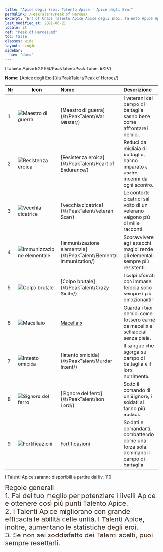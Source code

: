 ```yaml
---
title: "Apice degli Eroi. Talento Apice - Apice degli Eroi"
permalink: /PeakTalent/Peak of Heroes/
excerpt: "Era of Chaos Talento Apice Apice degli Eroi. Talento Apice Apice degli Eroi. Apice degli Eroi"
last_modified_at: 2021-06-22
locale: it
ref: "Peak of Heroes.md"
toc: false
classes: wide
layout: single
sidebar:
  nav: "docs"
---
```


  [Talento Apice EXP](/it/PeakTalent/Peak Talent EXP/)

  **Nome:** [Apice degli Eroi](/it/PeakTalent/Peak of Heroes/)

  | Nr | Icon | Nome | Descrizione |
  |:---|------|:-----------|:-----------|
  | 1 | ![Maestro di guerra](/images/pt/talent_1001.png) | [Maestro di guerra](/it/PeakTalent/War Master/) | I veterani del campo di battaglia sanno bene come affrontare i nemici. |
  | 2 | ![Resistenza eroica](/images/pt/talent_1002.png) | [Resistenza eroica](/it/PeakTalent/Heart of Endurance/) | Reduci da migliaia di battaglie, hanno imparato a uscire indenni da ogni scontro. |
  | 3 | ![Vecchia cicatrice](/images/pt/talent_1003.png) | [Vecchia cicatrice](/it/PeakTalent/Veteran Scar/) | Le contorte cicatrici sul volto di un veterano valgono più di mille racconti. |
  | 4 | ![Immunizzazione elementale](/images/pt/talent_1004.png) | [Immunizzazione elementale](/it/PeakTalent/Elemental Immunization/) | Sopravvivere agli attacchi magici rende gli elementali sempre più resistenti. |
  | 5 | ![Colpo brutale](/images/pt/talent_1005.png) | [Colpo brutale](/it/PeakTalent/Crazy Smite/) | I colpi sferrati con immane ferocia sono sempre i più emozionanti! |
  | 6 | ![Macellaio](/images/pt/talent_1006.png) | [Macellaio](/it/PeakTalent/Butcher/) | Guarda i tuoi nemici come fossero carne da macello e schiacciali senza pietà. |
  | 7 | ![Intento omicida](/images/pt/talent_1007.png) | [Intento omicida](/it/PeakTalent/Murder Intent/) | Il sangue che sgorga sul campo di battaglia è il loro nutrimento. |
  | 8 | ![Signore del ferro](/images/pt/talent_1008.png) | [Signore del ferro](/it/PeakTalent/Iron Lord/) | Sotto il comando di un Signore, i soldati si fanno più audaci. |
  | 9 | ![Fortificazioni](/images/pt/talent_1009.png) | [Fortificazioni](/it/PeakTalent/Fortifications/) | Soldati e comandanti, combattendo come una forza sola, dominano il campo di battaglia. |



  I Talenti Apice saranno disponibili a partire dal liv. 110

  <span style="color: #3c2a1e;font-size:22px">Regole generali</span><br/><span style="color: #3c2a1e;font-size:22px">1. Fai del tuo meglio per potenziare i livelli Apice e ottenere così più punti Talento Apice. </span><br/><span style="color: #3c2a1e;font-size:22px">2. I Talenti Apice migliorano con grande efficacia le abilità delle unità. I Talenti Apice, inoltre, aumentano le statistiche degli eroi. </span><br/><span style="color: #3c2a1e;font-size:22px">3. Se non sei soddisfatto dei Talenti scelti, puoi sempre resettarli.</span><br/>

